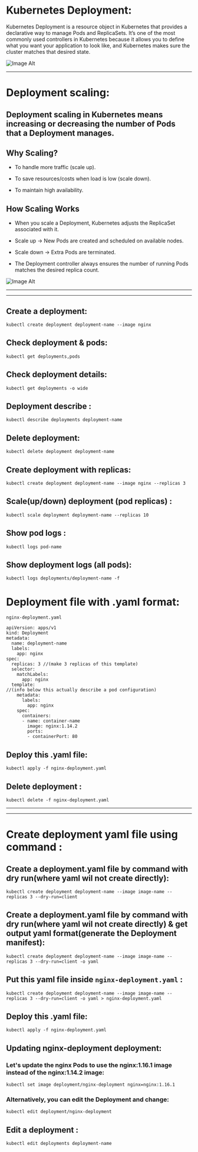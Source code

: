 # Kubernetes Deployment:
Kubernetes Deployment is a resource object in Kubernetes that provides a declarative way to manage Pods and ReplicaSets.
It’s one of the most commonly used controllers in Kubernetes because it allows you to define what you want your application to look like,
and Kubernetes makes sure the cluster matches that desired state.

![Image Alt](https://github.com/sheikhsalmanhossain/kubernetes/blob/5714367e30d21f81e3eea1e6169472ed6b8c2caa/kubernetes-resources/deployment/Deployment.jpg)

------------------------------------------------------------------------------------------------------------------------------------------------------------

# Deployment scaling:
## Deployment scaling in Kubernetes means increasing or decreasing the number of Pods that a Deployment manages.

##  Why Scaling?

- To handle more traffic (scale up).

- To save resources/costs when load is low (scale down).

- To maintain high availability.

##  How Scaling Works

- When you scale a Deployment, Kubernetes adjusts the ReplicaSet associated with it.

- Scale up → New Pods are created and scheduled on available nodes.

- Scale down → Extra Pods are terminated.

 - The Deployment controller always ensures the number of running Pods matches the desired replica count.


![Image Alt](https://github.com/sheikhsalmanhossain/kubernetes/blob/5714367e30d21f81e3eea1e6169472ed6b8c2caa/kubernetes-resources/deployment/Deployment2.jpg)


-----------------------------------------------------------------------------------------------------------------------------------------------------------------------------------------------------------------------------------------------

-----------------------------------------------------------------------------------------------------------------------------------------------------------------------------------------------------------------------------------------------
## Create a deployment:
``` kubectl create deployment deployment-name --image nginx ```

## Check deployment & pods:
``` kubectl get deployments,pods ```

## Check deployment details:
``` kubectl get deployments -o wide ```

## Deployment describe :
``` kubectl describe deployments deployment-name ```

## Delete deployment:
``` kubectl delete deployment deployment-name ```

## Create deployment with replicas:
``` kubectl create deployment deployment-name --image nginx --replicas 3 ```

## Scale(up/down) deployment (pod replicas) :
``` kubectl scale deployment deployment-name --replicas 10 ```

## Show pod logs :
``` kubectl logs pod-name ```
## Show deployment logs (all pods):
``` kubectl logs deployments/deployment-name -f ```


# Deployment file with .yaml format:

``` nginx-deployment.yaml ```

```
apiVersion: apps/v1
kind: Deployment
metadata:
  name: deployment-name
  labels:
    app: nginx
spec:
  replicas: 3 //(make 3 replicas of this template)
  selector:
    matchLabels:
      app: nginx
  template:
//(info below this actually describe a pod configuration)
    metadata:
      labels:
        app: nginx
    spec:
      containers:
      - name: container-name
        image: nginx:1.14.2
        ports:
        - containerPort: 80
```

## Deploy this .yaml file:
``` kubectl apply -f nginx-deployment.yaml ```

## Delete deployment :
``` kubectl delete -f nginx-deployment.yaml ```

-------------------------------------------------------------------------------------------------------------------------------------------------------------------------

-------------------------------------------------------------------------------------------------------------------------------------------------------------------------
# Create deployment yaml file using command :

## Create a deployment.yaml file by command with dry run(where yaml wil not create directly):
``` kubectl create deployment deployment-name --image image-name --replicas 3 --dry-run=client ```

## Create a deployment.yaml file by command with dry run(where yaml wil not create directly) & get output yaml format(generate the Deployment manifest):

``` kubectl create deployment deployment-name --image image-name --replicas 3 --dry-run=client -o yaml ```

## Put this yaml file inside ``` nginx-deployment.yaml ``` :
``` kubectl create deployment deployment-name --image image-name --replicas 3 --dry-run=client -o yaml > nginx-deployment.yaml ```

## Deploy this .yaml file:
``` kubectl apply -f nginx-deployment.yaml ```

## Updating nginx-deployment deployment:
### Let's update the nginx Pods to use the nginx:1.16.1 image instead of the nginx:1.14.2 image:

``` kubectl set image deployment/nginx-deployment nginx=nginx:1.16.1 ```

### Alternatively, you can edit the Deployment and change:

``` kubectl edit deployment/nginx-deployment ```

## Edit a deployment :
``` kubectl edit deployments deployment-name ```

